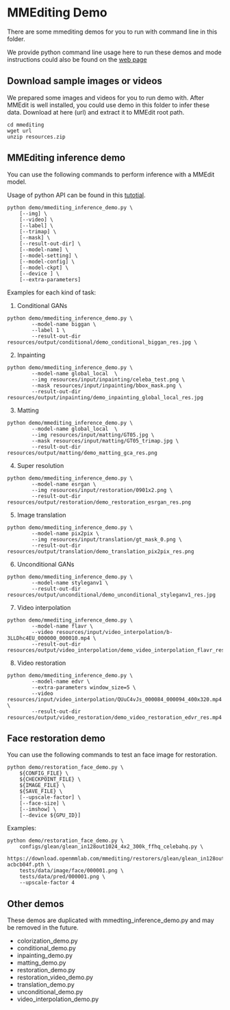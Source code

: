 # MMEditing Demo

There are some mmediting demos for you to run with command line in this folder.

We provide python command line usage here to run these demos and mode instructions could also be found on the [web page](https://mmediting.readthedocs.io/en/dev-1.x/user_guides/3_inference.html)

## Download sample images or videos

We prepared some images and videos for you to run demo with. After MMEdit is well installed, you could use demo in this folder to infer these data. Download at here (url) and extract it to MMEdit root path.

```shell
cd mmediting
wget url
unzip resources.zip
```

## MMEditing inference demo

You can use the following commands to perform inference with a MMEdit model.

Usage of python API can be found in this [tutotial](demo/mmediting_inference_tutorial.ipynb).

```shell
python demo/mmediting_inference_demo.py \
    [--img] \
    [--video] \
    [--label] \
    [--trimap] \
    [--mask] \
    [--result-out-dir] \
    [--model-name] \
    [--model-setting] \
    [--model-config] \
    [--model-ckpt] \
    [--device ] \
    [--extra-parameters]
```

Examples for each kind of task:

1. Conditional GANs

```shell
python demo/mmediting_inference_demo.py \
        --model-name biggan \
        --label 1 \
        --result-out-dir resources/output/conditional/demo_conditional_biggan_res.jpg \
```

2. Inpainting

```shell
python demo/mmediting_inference_demo.py \
        --model-name global_local  \
        --img resources/input/inpainting/celeba_test.png \
        --mask resources/input/inpainting/bbox_mask.png \
        --result-out-dir resources/output/inpainting/demo_inpainting_global_local_res.jpg
```

3. Matting

```shell
python demo/mmediting_inference_demo.py \
        --model-name global_local  \
        --img resources/input/matting/GT05.jpg \
        --mask resources/input/matting/GT05_trimap.jpg \
        --result-out-dir resources/output/matting/demo_matting_gca_res.png
```

4. Super resolution

```shell
python demo/mmediting_inference_demo.py \
        --model-name esrgan \
        --img resources/input/restoration/0901x2.png \
        --result-out-dir resources/output/restoration/demo_restoration_esrgan_res.png
```

5. Image translation

```shell
python demo/mmediting_inference_demo.py \
        --model-name pix2pix \
        --img resources/input/translation/gt_mask_0.png \
        --result-out-dir resources/output/translation/demo_translation_pix2pix_res.png
```

6. Unconditional GANs

```shell
python demo/mmediting_inference_demo.py \
        --model-name styleganv1 \
        --result-out-dir resources/output/unconditional/demo_unconditional_styleganv1_res.jpg
```

7. Video interpolation

```shell
python demo/mmediting_inference_demo.py \
        --model-name flavr \
        --video resources/input/video_interpolation/b-3LLDhc4EU_000000_000010.mp4 \
        --result-out-dir resources/output/video_interpolation/demo_video_interpolation_flavr_res.mp4
```

8. Video restoration

```shell
python demo/mmediting_inference_demo.py \
        --model-name edvr \
        --extra-parameters window_size=5 \
        --video resources/input/video_interpolation/QUuC4vJs_000084_000094_400x320.mp4 \
        --result-out-dir resources/output/video_restoration/demo_video_restoration_edvr_res.mp4
```

## Face restoration demo

You can use the following commands to test an face image for restoration.

```shell
python demo/restoration_face_demo.py \
    ${CONFIG_FILE} \
    ${CHECKPOINT_FILE} \
    ${IMAGE_FILE} \
    ${SAVE_FILE} \
    [--upscale-factor] \
    [--face-size] \
    [--imshow] \
    [--device ${GPU_ID}]
```

Examples:

```shell
python demo/restoration_face_demo.py \
    configs/glean/glean_in128out1024_4x2_300k_ffhq_celebahq.py \
    https://download.openmmlab.com/mmediting/restorers/glean/glean_in128out1024_4x2_300k_ffhq_celebahq_20210812-acbcb04f.pth \
    tests/data/image/face/000001.png \
    tests/data/pred/000001.png \
    --upscale-factor 4
```

## Other demos

These demos are duplicated with mmedting_inference_demo.py and may be removed in the future.

- colorization_demo.py
- conditional_demo.py
- inpainting_demo.py
- matting_demo.py
- restoration_demo.py
- restoration_video_demo.py
- translation_demo.py
- unconditional_demo.py
- video_interpolation_demo.py
